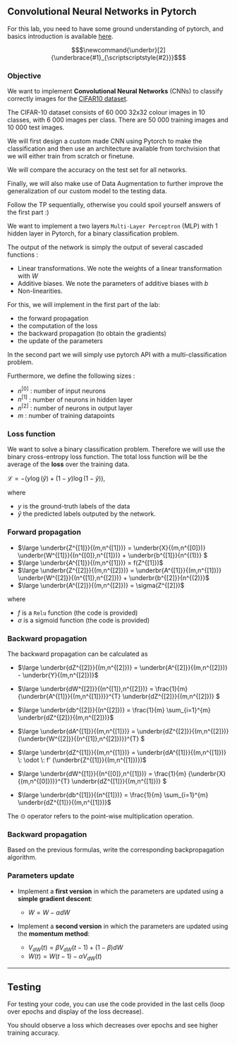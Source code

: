 ## Convolutional Neural Networks in Pytorch

For this lab, you need to have some ground understanding of pytorch, and basics introduction is available [here](https://pytorch.org/tutorials/beginner/basics/intro.html).

```math
$\newcommand{\underbr}[2]{\underbrace{#1}_{\scriptscriptstyle{#2}}}$
```

### Objective

We want to implement __Convolutional Neural Networks__ (CNNs) to classify correctly images for the [CIFAR10 dataset](https://www.cs.toronto.edu/~kriz/cifar.html).

The CIFAR-10 dataset consists of 60 000 32x32 colour images in 10 classes, with 6 000 images per class. There are 50 000 training images and 10 000 test images.

We will first design a custom made CNN using Pytorch to make the classification and then use an architecture available from torchvision that we will either train from scratch or finetune.

We will compare the accuracy on the test set for all networks.

Finally, we will also make use of Data Augmentation to further improve the generalization of our custom model to the testing data.

Follow the TP sequentially, otherwise you could spoil yourself answers of the first part :) 

We want to implement a two layers `Multi-Layer Perceptron` (MLP) with 1 hidden layer in Pytorch, for a binary classification problem.

The output of the network is simply the output of several cascaded functions :
- Linear transformations. We note the weights of a linear transformation with $W$
- Additive biases. We note the parameters of additive biases  with $b$
- Non-linearities.

For this, we will implement in the first part of the lab:
- the forward propagation
- the computation of the loss
- the backward propagation (to obtain the gradients)
- the update of the parameters

In the second part we will simply use pytorch API with a multi-classification problem.

Furthermore, we define the following sizes :

- $n^{[0]}$ : number of input neurons
- $n^{[1]}$ : number of neurons in hidden layer
- $n^{[2]}$ : number of neurons in output layer
- $m$ : number of training datapoints

### Loss function 

We want to solve a binary classification problem. Therefore we will use the binary cross-entropy loss function. The total loss function will be the average of the **loss** over the training data.

$\mathcal{L} = - \left( y \log(\hat{y}) + (1-y) \log(1-\hat{y}) \right),$

where 
- $y$ is the ground-truth labels of the data 
- $\hat{y}$ the predicted labels outputed by the network.

### Forward propagation

- $\large \underbr{Z^{[1]}}{(m,n^{[1]})} = \underbr{X}{(m,n^{[0]})} \underbr{W^{[1]}}{(n^{[0]},n^{[1]})}  + \underbr{b^{[1]}}{n^{(1)}} $
- $\large \underbr{A^{[1]}}{(m,n^{[1]})} = f(Z^{[1]})$
- $\large \underbr{Z^{[2]}}{(m,n^{[2]})} = \underbr{A^{[1]}}{(m,n^{[1]})} \underbr{W^{[2]}}{(n^{[1]},n^{[2]})}  + \underbr{b^{[2]}}{n^{(2)}}$
- $\large \underbr{A^{[2]}}{(m,n^{[2]})} = \sigma(Z^{[2]})$

where 
- $f$ is a ```Relu``` function (the code is provided)
- $\sigma$ is a sigmoid function (the code is provided)

### Backward propagation

The backward propagation can be calculated as

- $\large \underbr{dZ^{[2]}}{(m,n^{[2]})} = \underbr{A^{[2]}}{(m,n^{[2]})} - \underbr{Y}{(m,n^{[2]})}$
- $\large \underbr{dW^{[2]}}{(n^{[1]},n^{[2]})} = \frac{1}{m} {\underbr{A^{[1]}}{(m,n^{[1]})}}^{T} \underbr{dZ^{[2]}}{(m,n^{[2]})} $
- $\large \underbr{db^{[2]}}{(n^{[2]})} = \frac{1}{m} \sum_{i=1}^{m} \underbr{dZ^{[2]}}{(m,n^{[2]})}$

- $\large \underbr{dA^{[1]}}{(m,n^{[1]})} = \underbr{dZ^{[2]}}{(m,n^{[2]})} {\underbr{W^{[2]}}{(n^{[1]},n^{[2]})}}^{T} $
- $\large \underbr{dZ^{[1]}}{(m,n^{[1]})} = \underbr{dA^{[1]}}{(m,n^{[1]})} \: \odot \: f' (\underbr{Z^{[1]}}{(m,n^{[1]})})$
- $\large \underbr{dW^{[1]}}{(n^{[0]},n^{[1]})} = \frac{1}{m} {\underbr{X}{(m,n^{[0]})}}^{T} \underbr{dZ^{[1]}}{(m,n^{[1]})} $
- $\large \underbr{db^{[1]}}{(n^{[1]})} = \frac{1}{m} \sum_{i=1}^{m} \underbr{dZ^{[1]}}{(m,n^{[1]})}$

The $\odot$ operator refers to the point-wise multiplication operation.

### Backward propagation

Based on the previous formulas, write the corresponding backpropagation algorithm.

### Parameters update

- Implement a **first version** in which the parameters are updated using a **simple gradient descent**:
    - $W = W - \alpha dW$


- Implement a **second version** in which the parameters are updated using the **momentum method**:
    - $V_{dW}(t) = \beta V_{dW}(t-1) + (1-\beta) dW$
    - $W(t) = W(t-1) - \alpha V_{dW}(t)$

---
## Testing

For testing your code, you can use the code provided in the last cells (loop over epochs and display of the loss decrease).

You should observe a loss which decreases over epochs and see higher training accuracy.